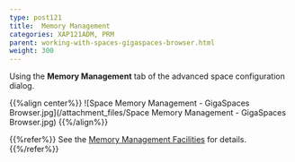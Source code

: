 ```yaml
---
type: post121
title:  Memory Management
categories: XAP121ADM, PRM
parent: working-with-spaces-gigaspaces-browser.html
weight: 300
---
```


 Using the **Memory Management** tab of the advanced space configuration dialog.

{{%align center%}}
![Space Memory Management - GigaSpaces Browser.jpg](/attachment_files/Space Memory Management - GigaSpaces Browser.jpg)
{{%/align%}}

{{%refer%}}
See the [Memory Management Facilities](./memory-management-facilities.html) for details.
{{%/refer%}}

